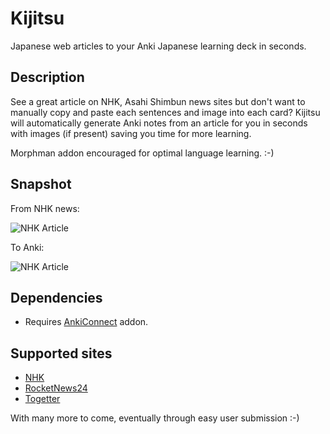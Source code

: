 # Kijitsu 

Japanese web articles to your Anki Japanese learning deck in seconds.

## Description

See a great article on NHK, Asahi Shimbun news sites but don't want to manually copy and paste each sentences and image into each card? Kijitsu will automatically generate Anki notes from an article for you in seconds with images (if present) saving you time for more learning.

Morphman addon encouraged for optimal language learning. :-)

## Snapshot

From NHK news: 

![NHK Article](https://i.ibb.co/1dLmP2J/Kijitsu-picture1.png)

To Anki: 

![NHK Article](https://i.ibb.co/Xkmk6HV/Kijitsu-picture2.png)

## Dependencies

* Requires [AnkiConnect](https://ankiweb.net/shared/info/2055492159) addon.

## Supported sites

* [NHK](https://www3.nhk.or.jp/news/)
* [RocketNews24](https://rocketnews24.com/)
* [Togetter](https://togetter.com/)

With many more to come, eventually through easy user submission :-) 

